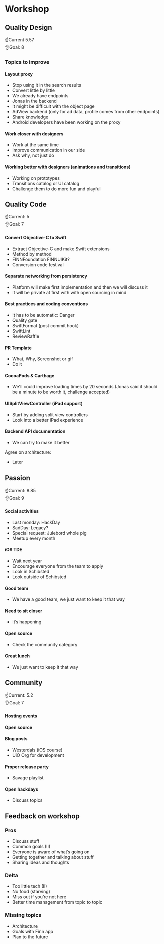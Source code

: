 # Workshop 

## Quality Design
☝️Current 5.57  
👌Goal: 8

### Topics to improve

#### Layout proxy
- Stop using it in the search results
- Convert little by little
- We already have endpoints
- Jonas in the backend
- It might be difficult with the object page
- AdView backend (only for ad data, profile comes from other endpoints)
- Share knowledge 
- Android developers have been working on the proxy

#### Work closer with designers
- Work at the same time
- Improve communication in our side
- Ask why, not just do

#### Working better with designers (animations and transitions)
- Working on prototypes
- Transitions catalog or UI catalog
- Challenge them to do more fun and playful
 
## Quality Code
☝️Current: 5  
👌Goal: 7

#### Convert Objective-C to Swift
- Extract Objective-C and make Swift extensions
- Method by method
- FINNFoundation FINNUIKit?
- Conversion code festival 

#### Separate networking from persistency
- Platform will make first implementation and then we will discuss it
- It will be private at first with with open sourcing in mind

#### Best practices and coding conventions
- It has to be automatic: Danger
- Quality gate
- SwiftFormat (post commit hook)
- SwiftLint
- ReviewRaffle
 
#### PR Template
- What, Why, Screenshot or gif
- Do it

#### CocoaPods & Carthage
-  We'll could improve loading times by 20 seconds (Jonas said it should be a minute to be worth it, challenge accepted)

#### UISplitViewController (iPad support)
- Start by adding split view controllers
- Look into a better iPad experience

#### Backend API documentation
- We can try to make it better

Agree on architecture:
- Later

## Passion
☝️Current: 8.85  
👌Goal: 9

#### Social activities
- Last monday: HackDay
- SadDay: Legacy?
- Special request: Julebord whole pig
- Meetup every month

#### iOS TDE
- Wait next year
- Encourage everyone from the team to apply
- Look in Schibsted
- Look outside of Schibsted

#### Good team
- We have a good team, we just want to keep it that way

#### Need to sit closer
- It’s happening

#### Open source
- Check the community category

#### Great lunch
- We just want to keep it that way

## Community
☝️Current: 5.2  
👌Goal: 7

#### Hosting events

#### Open source

#### Blog posts
- Westerdals (iOS course)
- UiO Org for development

#### Proper release party
- Savage playlist

#### Open hackdays
- Discuss topics

## Feedback on workshop

### Pros
- Discuss stuff
- Common goals (II)
- Everyone is aware of what’s going on
- Getting together and talking about stuff
- Sharing ideas and thoughts

### Delta
- Too little tech (II)
- No food (starving)
- Miss out if you’re not here
- Better time management from topic to topic

### Missing topics
- Architecture
- Goals with Finn app
- Plan to the future 
